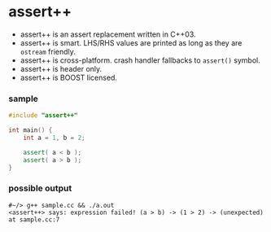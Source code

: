 assert++
========

- assert++ is an assert replacement written in C++03.
- assert++ is smart. LHS/RHS values are printed as long as they are `ostream` friendly.
- assert++ is cross-platform. crash handler fallbacks to `assert()` symbol.
- assert++ is header only.
- assert++ is BOOST licensed.

### sample

```c++
#include "assert++"

int main() {
    int a = 1, b = 2;

    assert( a < b );
    assert( a > b );
}
```

### possible output

```
#~/> g++ sample.cc && ./a.out
<assert++> says: expression failed! (a > b) -> (1 > 2) -> (unexpected) at sample.cc:7
```
